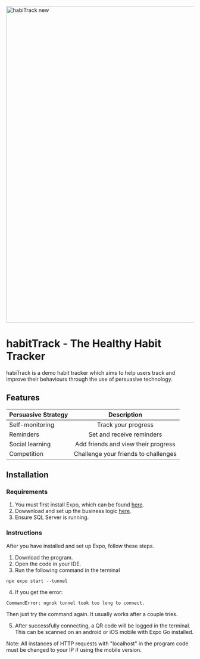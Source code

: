 <img width="850" alt="habiTrack new" src="https://github.com/user-attachments/assets/deedd3a0-250b-476e-9fe2-51ab56e11561">

# habitTrack - The Healthy Habit Tracker


habiTrack is a demo habit tracker which aims to help users track and improve their behaviours through the use of persuasive technology.

## Features

| Persuasive Strategy  | Description |
| -------------   |:-------------:|
| Self-monitoring | Track your progress|
| Reminders       | Set and receive reminders|
| Social learning | Add friends and view their progress |
| Competition     | Challenge your friends to challenges|

## Installation

### Requirements
1. You must first install Expo, which can be found [here](https://docs.expo.dev/get-started/create-a-project/).
2. Dowwnload and set up the business logic [here](https://github.com/connor-cliff/habiTrack).
3. Ensure SQL Server is running.

### Instructions
After you have installed and set up Expo, follow these steps.

1. Download the program.
2. Open the code in your  IDE.
3. Run the following command in the terminal 
```
npx expo start --tunnel 

```
4. If you get the error:
```
CommandError: ngrok tunnel took too long to connect.
```
Then just try the command again. It usually works after a couple tries.

5. After successfully connecting, a QR code will be logged in the terminal. This can be scanned on an android or iOS mobile with Expo Go installed. 

Note: All instances of HTTP requests with "localhost" in the program code must be changed to your IP if using the mobile version.





